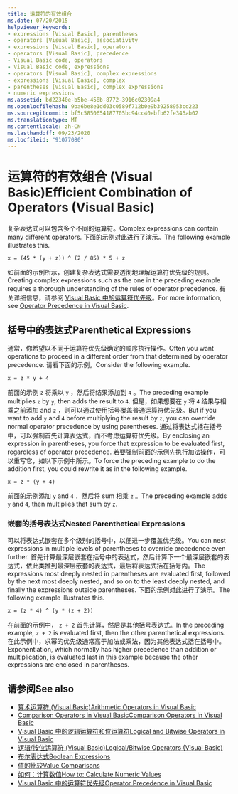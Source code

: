 ```yaml
---
title: 运算符的有效组合
ms.date: 07/20/2015
helpviewer_keywords:
- expressions [Visual Basic], parentheses
- operators [Visual Basic], associativity
- expressions [Visual Basic], operators
- operators [Visual Basic], precedence
- Visual Basic code, operators
- Visual Basic code, expressions
- operators [Visual Basic], complex expressions
- expressions [Visual Basic], complex
- parentheses [Visual Basic], complex expressions
- numeric expressions
ms.assetid: bd22340e-b5be-458b-8772-3916c02309a4
ms.openlocfilehash: 9ba6be8e1dd03c0589f712b0e9b39258953cd223
ms.sourcegitcommit: bf5c5850654187705bc94cc40ebfb62fe346ab02
ms.translationtype: MT
ms.contentlocale: zh-CN
ms.lasthandoff: 09/23/2020
ms.locfileid: "91077080"
---
```

# <a name="efficient-combination-of-operators-visual-basic"></a><span data-ttu-id="adf6f-102">运算符的有效组合 (Visual Basic)</span><span class="sxs-lookup"><span data-stu-id="adf6f-102">Efficient Combination of Operators (Visual Basic)</span></span>

<span data-ttu-id="adf6f-103">复杂表达式可以包含多个不同的运算符。</span><span class="sxs-lookup"><span data-stu-id="adf6f-103">Complex expressions can contain many different operators.</span></span> <span data-ttu-id="adf6f-104">下面的示例对此进行了演示。</span><span class="sxs-lookup"><span data-stu-id="adf6f-104">The following example illustrates this.</span></span>  
  
 `x = (45 * (y + z)) ^ (2 / 85) * 5 + z`  
  
 <span data-ttu-id="adf6f-105">如前面的示例所示，创建复杂表达式需要透彻地理解运算符优先级的规则。</span><span class="sxs-lookup"><span data-stu-id="adf6f-105">Creating complex expressions such as the one in the preceding example requires a thorough understanding of the rules of operator precedence.</span></span> <span data-ttu-id="adf6f-106">有关详细信息，请参阅 [Visual Basic 中的运算符优先级](../../../language-reference/operators/operator-precedence.md)。</span><span class="sxs-lookup"><span data-stu-id="adf6f-106">For more information, see [Operator Precedence in Visual Basic](../../../language-reference/operators/operator-precedence.md).</span></span>  
  
## <a name="parenthetical-expressions"></a><span data-ttu-id="adf6f-107">括号中的表达式</span><span class="sxs-lookup"><span data-stu-id="adf6f-107">Parenthetical Expressions</span></span>  

 <span data-ttu-id="adf6f-108">通常，你希望以不同于运算符优先级确定的顺序执行操作。</span><span class="sxs-lookup"><span data-stu-id="adf6f-108">Often you want operations to proceed in a different order from that determined by operator precedence.</span></span> <span data-ttu-id="adf6f-109">请看下面的示例。</span><span class="sxs-lookup"><span data-stu-id="adf6f-109">Consider the following example.</span></span>  
  
 `x = z * y + 4`  
  
 <span data-ttu-id="adf6f-110">前面的示例 `z` 将乘以 `y` ，然后将结果添加到 `4` 。</span><span class="sxs-lookup"><span data-stu-id="adf6f-110">The preceding example multiplies `z` by `y`, then adds the result to `4`.</span></span> <span data-ttu-id="adf6f-111">但是，如果想要在 `y` 将 `4` 结果与相乘之前添加 and `z` ，则可以通过使用括号覆盖普通运算符优先级。</span><span class="sxs-lookup"><span data-stu-id="adf6f-111">But if you want to add `y` and `4` before multiplying the result by `z`, you can override normal operator precedence by using parentheses.</span></span> <span data-ttu-id="adf6f-112">通过将表达式括在括号中，可以强制首先计算表达式，而不考虑运算符优先级。</span><span class="sxs-lookup"><span data-stu-id="adf6f-112">By enclosing an expression in parentheses, you force that expression to be evaluated first, regardless of operator precedence.</span></span> <span data-ttu-id="adf6f-113">若要强制前面的示例先执行加法操作，可以重写它，如以下示例中所示。</span><span class="sxs-lookup"><span data-stu-id="adf6f-113">To force the preceding example to do the addition first, you could rewrite it as in the following example.</span></span>  
  
 `x = z * (y + 4)`  
  
 <span data-ttu-id="adf6f-114">前面的示例添加 `y` and `4` ，然后将 sum 相乘 `z` 。</span><span class="sxs-lookup"><span data-stu-id="adf6f-114">The preceding example adds `y` and `4`, then multiplies that sum by `z`.</span></span>  
  
### <a name="nested-parenthetical-expressions"></a><span data-ttu-id="adf6f-115">嵌套的括号表达式</span><span class="sxs-lookup"><span data-stu-id="adf6f-115">Nested Parenthetical Expressions</span></span>  

 <span data-ttu-id="adf6f-116">可以将表达式嵌套在多个级别的括号中，以便进一步覆盖优先级。</span><span class="sxs-lookup"><span data-stu-id="adf6f-116">You can nest expressions in multiple levels of parentheses to override precedence even further.</span></span> <span data-ttu-id="adf6f-117">首先计算最深层嵌套在括号中的表达式，然后计算下一个最深层嵌套的表达式，依此类推到最深层嵌套的表达式，最后将表达式括在括号内。</span><span class="sxs-lookup"><span data-stu-id="adf6f-117">The expressions most deeply nested in parentheses are evaluated first, followed by the next most deeply nested, and so on to the least deeply nested, and finally the expressions outside parentheses.</span></span> <span data-ttu-id="adf6f-118">下面的示例对此进行了演示。</span><span class="sxs-lookup"><span data-stu-id="adf6f-118">The following example illustrates this.</span></span>  
  
 `x = (z * 4) ^ (y * (z + 2))`  
  
 <span data-ttu-id="adf6f-119">在前面的示例中， `z + 2` 首先计算，然后是其他括号表达式。</span><span class="sxs-lookup"><span data-stu-id="adf6f-119">In the preceding example, `z + 2` is evaluated first, then the other parenthetical expressions.</span></span> <span data-ttu-id="adf6f-120">在此示例中，求幂的优先级通常高于加法或乘法，因为其他表达式括在括号中。</span><span class="sxs-lookup"><span data-stu-id="adf6f-120">Exponentiation, which normally has higher precedence than addition or multiplication, is evaluated last in this example because the other expressions are enclosed in parentheses.</span></span>  
  
## <a name="see-also"></a><span data-ttu-id="adf6f-121">请参阅</span><span class="sxs-lookup"><span data-stu-id="adf6f-121">See also</span></span>

- [<span data-ttu-id="adf6f-122">算术运算符 (Visual Basic)</span><span class="sxs-lookup"><span data-stu-id="adf6f-122">Arithmetic Operators in Visual Basic</span></span>](arithmetic-operators.md)
- [<span data-ttu-id="adf6f-123">Comparison Operators in Visual Basic</span><span class="sxs-lookup"><span data-stu-id="adf6f-123">Comparison Operators in Visual Basic</span></span>](comparison-operators.md)
- [<span data-ttu-id="adf6f-124">Visual Basic 中的逻辑运算符和位运算符</span><span class="sxs-lookup"><span data-stu-id="adf6f-124">Logical and Bitwise Operators in Visual Basic</span></span>](logical-and-bitwise-operators.md)
- [<span data-ttu-id="adf6f-125">逻辑/按位运算符 (Visual Basic)</span><span class="sxs-lookup"><span data-stu-id="adf6f-125">Logical/Bitwise Operators (Visual Basic)</span></span>](../../../language-reference/operators/logical-bitwise-operators.md)
- [<span data-ttu-id="adf6f-126">布尔表达式</span><span class="sxs-lookup"><span data-stu-id="adf6f-126">Boolean Expressions</span></span>](boolean-expressions.md)
- [<span data-ttu-id="adf6f-127">值的比较</span><span class="sxs-lookup"><span data-stu-id="adf6f-127">Value Comparisons</span></span>](value-comparisons.md)
- [<span data-ttu-id="adf6f-128">如何：计算数值</span><span class="sxs-lookup"><span data-stu-id="adf6f-128">How to: Calculate Numeric Values</span></span>](how-to-calculate-numeric-values.md)
- [<span data-ttu-id="adf6f-129">Visual Basic 中的运算符优先级</span><span class="sxs-lookup"><span data-stu-id="adf6f-129">Operator Precedence in Visual Basic</span></span>](../../../language-reference/operators/operator-precedence.md)
